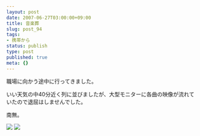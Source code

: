 ```yaml
---
layout: post
date: 2007-06-27T03:00:00+09:00
title: 音楽葬
slug: post_94
tags:
- 携帯から
status: publish
type: post
published: true
meta: {}
---
```

<div class="caption">職場に向かう途中に行ってきました。

いい天気の中40分近く列に並びましたが、大型モニターに各曲の映像が流れていたので退屈はしませんでした。

南無。
</div>
<div class="photo"><img src="/images/uploads/blog-photo-1182936438.07-0.jpg" />
<img src="/images/uploads/blog-photo-1182936438.07-1.jpg" /></div>
